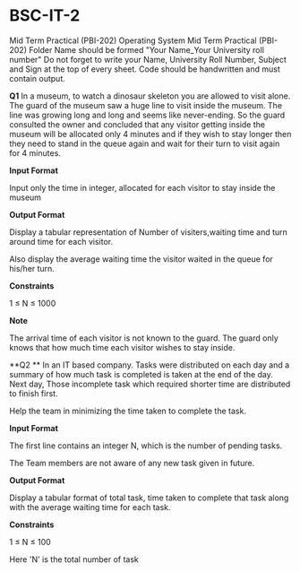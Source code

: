 # BSC-IT-2
Mid Term Practical (PBI-202)
Operating System Mid Term Practical (PBI-202) Folder Name should be formed "Your Name_Your University roll number" Do not forget to write your Name, University Roll Number, Subject and Sign at the top of every sheet. Code should be handwritten and must contain output.

**Q1** 
In a museum, to watch a dinosaur skeleton you are allowed to visit alone. The guard of the museum saw a huge line to visit inside the museum. The line was growing long and long and seems like never-ending. So the guard consulted the owner and concluded that any visitor getting inside the museum will be allocated only 4 minutes and if they wish to stay longer then they need to stand in the queue again and wait for their turn to visit again for 4 minutes.

**Input Format**

Input only the time in integer, allocated for each visitor to stay inside the museum

**Output Format**

Display a tabular representation of Number of visiters,waiting time and turn around time for each visitor.

Also display the average waiting time the visitor waited in the queue for his/her turn.

**Constraints**

1 ≤ N ≤ 1000

**Note**

The arrival time of each visitor is not known to the guard. The guard only knows that how much time each visitor wishes to stay inside.

**Q2 **
In an IT based company. Tasks were distributed on each day and a summary of how much task is completed is taken at the end of the day. Next day, Those incomplete task which required shorter time are distributed to finish first.

Help the team in minimizing the time taken to complete the task.

**Input Format**

The first line contains an integer N, which is the number of pending tasks.

The Team members are not aware of any new task given in future.

**Output Format**

Display a tabular format of total task, time taken to complete that task along with the average waiting time for each task.

**Constraints**

1 ≤ N ≤ 100

Here 'N' is the total number of task
